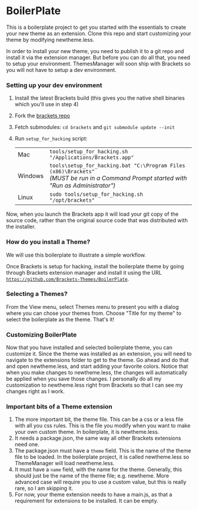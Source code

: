 BoilerPlate
===========

This is a boilerplate project to get you started with the essentials to create your new theme as an extension.  Clone this repo and start customizing your theme by modifying newtheme.less.<br>

In order to install your new theme, you need to publish it to a git repo and install it via the extension manager.  But before you can do all that, you need to setup your environment.  ThemesManager will soon ship with Brackets so you will not have to setup a dev environment.

### Setting up your dev environment ###

1. Install the latest Brackets build (this gives you the native shell binaries which you'll use in step 4)
2. Fork the [brackets repo](https://github.com/MiguelCastillo/brackets/tree/themes-v1)
3. Fetch submodules: `cd brackets` and `git submodule update --init`
4. Run `setup_for_hacking` script:

    |  |  |
    |---|---|
    | Mac | `tools/setup_for_hacking.sh "/Applications/Brackets.app"` |
    | Windows | `tools\setup_for_hacking.bat "C:\Program Files (x86)\Brackets"` <br>_(MUST be run in a Command Prompt started with "Run as Administrator")_ |
    | Linux | `sudo tools/setup_for_hacking.sh "/opt/brackets"` |

Now, when you launch the Brackets app it will load your git copy of the source code, rather than the original source code that was distributed with the installer.


### How do you install a Theme? ###

We will use this boilerplate to illustrate a simple workflow.<br>

Once Brackets is setup for hacking, install the boilerplate theme by going through Brackets extension manager and install it using the URL <code>https://github.com/Brackets-Themes/BoilerPlate</code>.

### Selecting a Themes? ###

From the View menu, select Themes menu to present you with a dialog where you can chose your themes from.  Choose "Title for my theme" to select the boilerplate as the theme.  That's it!

### Customizing BoilerPlate ###

Now that you have installed and selected boilerplate theme, you can customize it.  Since the theme was installed as an extension, you will need to navigate to the extensions folder to get to the theme.  Go ahead and do that and open newtheme.less, and start adding your favorite colors.  Notice that when you make changes to newtheme.less, the changes will automatically be applied when you save those changes. I personally do all my customization to newtheme.less right from Brackets so that I can see my changes right as I work.

### Important bits of a Theme extension ###

1. The more important bit, the theme file.  This can be a css or a less file with all you css rules.  This is the file you modify when you want to make your own custom theme.  In boilerplate, it is newtheme.less.
2. It needs a package.json, the same way all other Brackets extensions need one.
3. The package.json must have a <code>theme</code> field.  This is the name of the theme file to be loaded. In the boilerplate project, it is called newtheme.less so ThemeManager will load newtheme.less.
4. It must have a <code>name</code> field, with the name for the theme. Generally, this should just be the name of the theme file; e.g. newtheme.  More advanced case will require you to use a custom value, but this is really rare, so I am skipping it.
5. For now, your theme extension needs to have a main.js, as that a requirement for extensions to be installed.  It can be empty.
 

